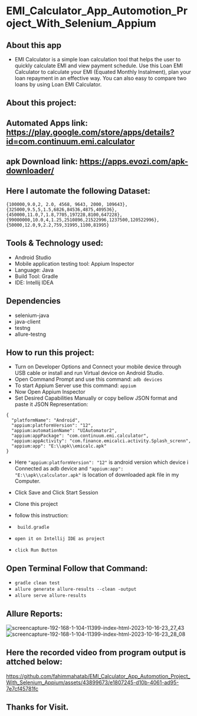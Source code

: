 # EMI_Calculator_App_Automotion_Project_With_Selenium_Appium
## About this app
- EMI Calculator is a simple loan calculation tool that helps the user to quickly calculate EMI and view payment schedule. Use this Loan EMI Calculator to calculate your EMI (Equated Monthly Instalment), plan your loan repayment in an effective way. You can also easy to compare two loans by using Loan EMI Calculator.
## About this project:
## Automated Apps link: https://play.google.com/store/apps/details?id=com.continuum.emi.calculator
## apk Download link: https://apps.evozi.com/apk-downloader/
## Here I automate the following Dataset:
```
{100000,9.0,2, 2.0, 4568, 9643, 2000, 109643},
{325000,9.5,5,1.5,6826,84536,4875,409536},
{450000,11.0,7,1.8,7705,197228,8100,647228},
{99000000,10.0,4,1.25,2510896,21522996,1237500,120522996},
{50000,12.0,9,2.2,759,31995,1100,81995}
```
## Tools & Technology used:
- Android Studio
- Mobile application testing tool: Appium Inspector
- Language: Java
- Build Tool: Gradle
- IDE: Intellij IDEA
 
 ## Dependencies
- selenium-java
- java-client
- testng
- allure-testng

## How to run this project:
- Turn on Developer Options and Connect your mobile device through USB cable or install and run Virtual device on Android Studio.
- Open Command Prompt and use this command: ```adb devices```
- To start Appium Server use this command: ```appium```
- Now Open Appium Inspector
- Set Desired Capabilities Manually or copy bellow JSON format and paste it JSON Representation:
```
{
  "platformName": "Android",
  "appium:platformVersion": "12",
  "appium:automationName": "UIAutomator2",
  "appium:appPackage": "com.continuum.emi.calculator",
  "appium:appActivity": "com.finance.emicalci.activity.Splash_screnn",
  "appium:app": "E:\\apk\\emicalc.apk"
}
```     
- Here ``` "appium:platformVersion": "12" ``` is android version which device i Connected as adb device and ``` "appium:app": "E:\\apk\\calculator.apk" ``` is location of downloaded apk file in my Computer.
- Click Save and Click Start Session
  
- Clone this project
- follow this instruction:
- ```  build.gradle ```
- ``` open it on Intellij IDE as project ```
- ``` click Run Button ```
  
## Open Terminal Follow that Command:
- ``` gradle clean test ```
- ``` allure generate allure-results --clean -output ```
- ``` allure serve allure-results ```
  
## Allure Reports:
![screencapture-192-168-1-104-11399-index-html-2023-10-16-23_27_43](https://github.com/fahimmahatab/EMI_Calculator_App_Automotion_Project_With_Selenium_Appium/assets/43899673/c252d7d6-f577-459b-87ea-e2ee7936e188)
![screencapture-192-168-1-104-11399-index-html-2023-10-16-23_28_08](https://github.com/fahimmahatab/EMI_Calculator_App_Automotion_Project_With_Selenium_Appium/assets/43899673/425565fb-9304-4d25-850b-876b86470678)

## Here the recorded video from program output is attched below:
https://github.com/fahimmahatab/EMI_Calculator_App_Automotion_Project_With_Selenium_Appium/assets/43899673/e1807245-d10b-4061-ad95-7e7cf45781fc

## Thanks for Visit.